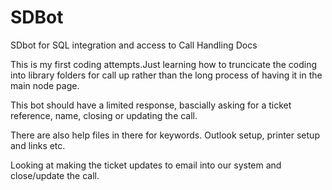 # SDBot
SDbot for SQL integration and access to Call Handling Docs


This is my first coding attempts.Just learning how to truncicate the coding into library folders for call up rather than the long process of having it in the main node page. 

This bot should have a limited response, bascially asking for a ticket reference, name, closing or updating the call. 

There are also help files in there for keywords. Outlook setup, printer setup and links etc. 

Looking at making the ticket updates to email into our system and close/update the call. 
